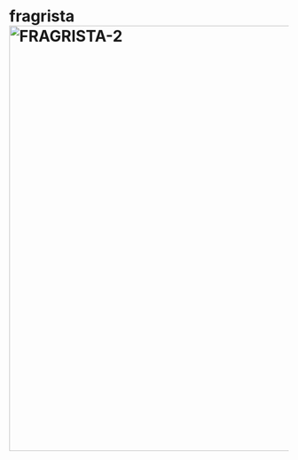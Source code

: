 # fragrista<img width="1366" height="768" alt="FRAGRISTA-2" src="https://github.com/user-attachments/assets/e484309d-c269-40da-82e0-6a67daf1da04" />
